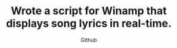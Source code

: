 ---
emoji: "🎵"
thumbnail: "winamp lyrics.png"
title: "Wrote a script for Winamp that displays song lyrics in real-time."
subtitle: "Github"
github: "https://github.com/asdfMaciej/winamp-tekstowo"
url: "/en/projects/winamp-live-lyrics"
weight: 13
---